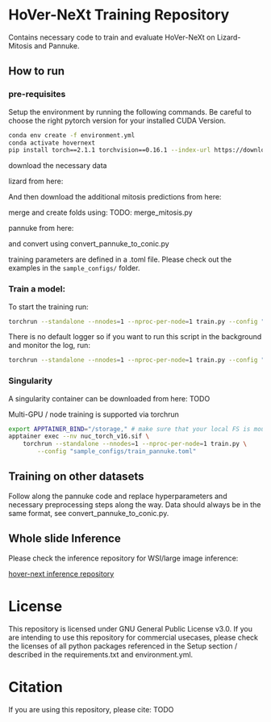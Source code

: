 # HoVer-NeXt Training Repository

Contains necessary code to train and evaluate HoVer-NeXt on Lizard-Mitosis and Pannuke.

## How to run



### pre-requisites

Setup the environment by running the following commands. Be careful to choose the right pytorch version for your installed CUDA Version.

```bash
conda env create -f environment.yml
conda activate hovernext
pip install torch==2.1.1 torchvision==0.16.1 --index-url https://download.pytorch.org/whl/cu118
```

download the necessary data

lizard from here:

And then download the additional mitosis predictions from here:

merge and create folds using: TODO: merge_mitosis.py 


pannuke from here:

and convert using convert_pannuke_to_conic.py 

training parameters are defined in a .toml file. Please check out the examples in the `sample_configs/` folder.

### Train a model:
To start the training run:

```bash
torchrun --standalone --nnodes=1 --nproc-per-node=1 train.py --config "sample_configs/train_pannuke.toml"
```

There is no default logger so if you want to run this script in the background and monitor the log, run:

```bash
torchrun --standalone --nnodes=1 --nproc-per-node=1 train.py --config "sample_configs/train_pannuke.toml" >train.log 2>&1 &
```


### Singularity 

A singularity container can be downloaded from here:
TODO

Multi-GPU / node training is supported via torchrun

```bash
export APPTAINER_BIND="/storage," # make sure that your local FS is mounted
apptainer exec --nv nuc_torch_v16.sif \
    torchrun --standalone --nnodes=1 --nproc-per-node=1 train.py \
	    --config "sample_configs/train_pannuke.toml"
```

## Training on other datasets

Follow along the pannuke code and replace hyperparameters and necessary preprocessing steps along the way.
Data should always be in the same format, see convert_pannuke_to_conic.py.
## Whole slide Inference

Please check the inference repository for WSI/large image inference:

[hover-next inference repository](https://github.com/digitalpathologybern/hover_next_inference)

# License
This repository is licensed under GNU General Public License v3.0. 
If you are intending to use this repository for commercial usecases, please check the licenses of all python packages referenced in the Setup section / described in the requirements.txt and environment.yml.

# Citation
If you are using this repository, please cite:
TODO
